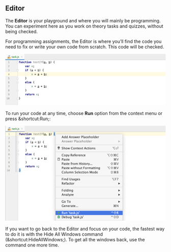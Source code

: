 ## Editor

The **Editor** is your playground and where you will mainly be programming. You can experiment here as you work on theory tasks and quizzes, without being checked.

For programming assignments, the Editor is where you’ll find the code you need to fix or write your own code from scratch. This code will be checked.

![](../../images/edu_editor.png)

To run your code at any time, choose **Run** option from the context menu or press &shortcut:Run;:

![](../../images/edu_context_menu_run.png)
 
If you want to go back to the Editor and focus on your code, the fastest way to do it is with the Hide All Windows command (&shortcut:HideAllWindows;). To get all the windows back, use the command one more time. 
